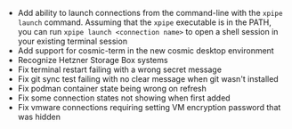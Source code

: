 - Add ability to launch connections from the command-line with the `xpipe launch` command. Assuming that the `xpipe` executable is in the PATH, you can run `xpipe launch <connection name>` to open a shell session in your existing terminal session
- Add support for cosmic-term in the new cosmic desktop environment
- Recognize Hetzner Storage Box systems
- Fix terminal restart failing with a wrong secret message
- Fix git sync test failing with no clear message when git wasn't installed
- Fix podman container state being wrong on refresh
- Fix some connection states not showing when first added
- Fix vmware connections requiring setting VM encryption password that was hidden
